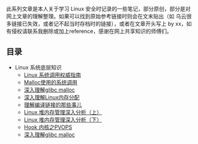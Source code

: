 此系列文章是本人关于学习 Linux 安全时记录的一些笔记，部分原创，部分是对网上文章的理解整理。如果可以找到原始参考链接时则会在文末贴出（如 乌云很多链接已失效，或者记不起当时存档时的链接），或者在文章开头写上 by xx，如有侵权请联系我删除或加上reference，感谢在网上共享知识的师傅们。
## 目录

* Linux 系统底层知识
	- [Linux 系统调用权威指南](./Linux%20系统底层知识/Linux%20系统调用权威指南.md)
    - [Malloc使用的系统调用](./Linux%20系统底层知识/Malloc使用的系统调用.md)
    - [深入理解glibc malloc](./Linux%20系统底层知识/深入理解glibc%20malloc.md)
    - [深入理解Linux内存分配](./Linux%20系统底层知识/深入理解Linux内存分配.md)
    - [理解编译链接的那些事儿](./Linux%20系统底层知识//理解编译链接的那些事儿.md)
    - [Linux 堆内存管理深入分析（上）](./Linux%20系统底层知识/Linux%20堆内存管理深入分析（上）.md)
    - [Linux 堆内存管理深入分析（下）](./Linux%20系统底层知识/Linux%20堆内存管理深入分析（下）.md)
    - [Hook 内核之PVOPS](./Linux%20系统底层知识/Hook%20内核之PVOPS.md)
    - [深入理解glibc malloc](./Linux%20系统底层知识/深入理解glibc%20malloc.md)